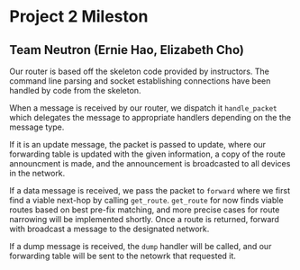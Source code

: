 # Project 2 Mileston
## Team Neutron (Ernie Hao, Elizabeth Cho)

Our router is based off the skeleton code provided by instructors. The command line parsing and socket establishing connections have been handled by code from the skeleton.

When a message is received by our router, we dispatch it `handle_packet` which delegates the message to appropriate handlers depending on the the message type.

If it is an update message, the packet is passed to update, where our forwarding table is updated with the given information, a copy of the route announcment is made, and the announcement is broadcasted to all devices in the network.

If a data message is received, we pass the packet to `forward` where we first find a viable next-hop by calling `get_route`. `get_route` for now finds viable routes based on best pre-fix matching, and more precise cases for route narrowing will be implemented shortly. Once a route is returned, forward with broadcast a message to the designated network.

If a dump message is received, the `dump` handler will be called, and our forwarding table will be sent to the netowrk that requested it.

